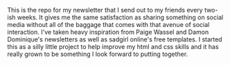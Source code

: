 This is the repo for my newsletter that I send out to my friends every two-ish weeks. 
It gives me the same satisfaction as sharing something on social media without all of the baggage that comes with that avenue of social interaction.
I've taken heavy inspiration from Paige Wassel and Damon Dominique's newsletters as well as sadgirl online's free templates. 
I started this as a silly little project to help improve my html and css skills and it has really grown to be something I look forward to putting together. 
